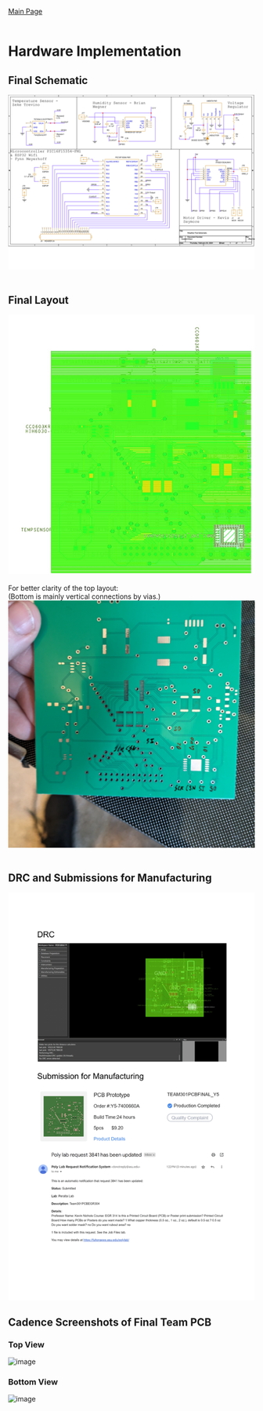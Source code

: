 [Main Page](../Title.md)<br><br>

# Hardware Implementation

## Final Schematic
![Alt text](https://raw.githubusercontent.com/314-grp-301/314-grp-301.github.io/main/docs/assets/images/Team301Schematic-1.png)<br><br>

## Final Layout
![Alt text](https://raw.githubusercontent.com/314-grp-301/314-grp-301.github.io/main/docs/assets/images/09-TeamPCBFinal.jpg)<br><br>
For better clarity of the top layout:<br>
(Bottom is mainly vertical connections by vias.)
![Alt text](https://raw.githubusercontent.com/314-grp-301/314-grp-301.github.io/main/docs/assets/images/09-TopPic.jpg)<br><br>

## DRC and Submissions for Manufacturing
![Alt text](https://raw.githubusercontent.com/314-grp-301/314-grp-301.github.io/main/docs/assets/images/09-Hardware%20Implementation.png)

## Cadence Screenshots of Final Team PCB
### Top View
![image](https://github.com/314-grp-301/314-grp-301.github.io/assets/157048263/1bb6312c-ce68-41f1-9e45-f6968db91e7f)
### Bottom View
![image](https://github.com/314-grp-301/314-grp-301.github.io/assets/157048263/3401403d-61e7-4be7-8671-d780e9d2e08c)
